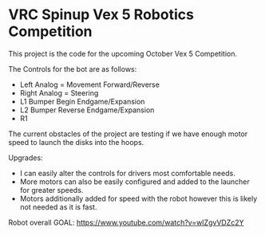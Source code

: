# VRC Spinup Vex 5 Robotics Competition

  This project is the code for the upcoming October Vex 5 Competition.
  
  The Controls for the bot are as follows:
 
 - Left Analog = Movement Forward/Reverse
 - Right Analog = Steering
 - L1 Bumper Begin Endgame/Expansion
 - L2 Bumper Reverse Endgame/Expansion
 - R1 
 
 The current obstacles of the project are testing if we have enough motor speed to launch the disks into the hoops.
 
 Upgrades:
- I can easily alter the controls for drivers most comfortable needs.
- More motors can also be easily configured and added to the launcher for greater speeds.
- Motors additionally added for speed with the robot however this is likely not needed as it is fast.



Robot overall GOAL:
https://www.youtube.com/watch?v=wIZgvVDZc2Y
 
 
